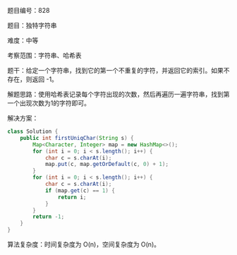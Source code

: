 题目编号：828

题目：独特字符串

难度：中等

考察范围：字符串、哈希表

题干：给定一个字符串，找到它的第一个不重复的字符，并返回它的索引。如果不存在，则返回 -1。

解题思路：使用哈希表记录每个字符出现的次数，然后再遍历一遍字符串，找到第一个出现次数为1的字符即可。

解决方案：

```java
class Solution {
    public int firstUniqChar(String s) {
        Map<Character, Integer> map = new HashMap<>();
        for (int i = 0; i < s.length(); i++) {
            char c = s.charAt(i);
            map.put(c, map.getOrDefault(c, 0) + 1);
        }
        for (int i = 0; i < s.length(); i++) {
            char c = s.charAt(i);
            if (map.get(c) == 1) {
                return i;
            }
        }
        return -1;
    }
}
```

算法复杂度：时间复杂度为 O(n)，空间复杂度为 O(n)。